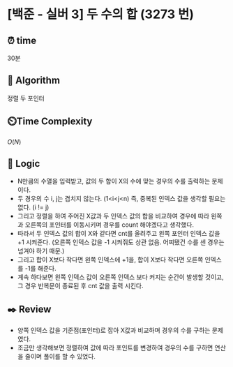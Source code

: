 # [백준 - 실버 3] 두 수의 합 (3273 번)

## ⏰  **time**

30분

## :pushpin: **Algorithm**

정렬
두 포인터

## ⏲️**Time Complexity**

$O(N)$

## :round_pushpin: **Logic**

- N만큼의 수열을 입력받고, 값의 두 합이 X의 수에 맞는 경우의 수를 출력하는 문제이다.
- 두 경우의 수 i, j는 겹치지 않는다. (1<i<j<n) 즉, 중복된 인덱스 값을 생각할 필요는 없다. (i != j)
- 그리고 정렬을 하여 주어진 X값과 두 인덱스 값의 합을 비교하여 경우에 따라 왼쪽과 오른쪽의 포인터를 이동시키며 경우를 count 해야겠다고 생각했다.
- 따라서 두 인덱스 값의 합이 X와 같다면 cnt를 올려주고 왼쪽 포인터 인덱스 값을 +1 시켜준다. (오른쪽 인덱스 값을 -1 시켜줘도 상관 없음. 어찌됐건 수를 센 경우는 넘겨야 하기 때문.)
- 그리고 합이 X보다 작다면 왼쪽 인덱스에 +1을, 합이 X보다 작다면 오른쪽 인덱스를 -1를 해준다.
- 계속 하다보면 왼쪽 인덱스 값이 오른쪽 인덱스 보다 커지는 순간이 발생할 것이고, 그 경우 반복문이 종료된 후 cnt 값을 출력 시킨다.

## :black_nib: **Review**

- 양쪽 인덱스 값을 기준점(포인터)로 잡아 X값과 비교하며 경우의 수를 구하는 문제였다.
- 조금만 생각해보면 정렬하여 값에 따라 포인트를 변경하여 경우의 수를 구하면 연산을 줄이며 풀이를 할 수 있었다.